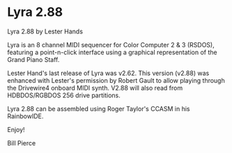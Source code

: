 # Lyra 2.88

Lyra 2.88 by Lester Hands

Lyra is an 8 channel MIDI sequencer for Color Computer 2 & 3 (RSDOS), featuring a point-n-click interface using a graphical representation of the Grand Piano Staff.

Lester Hand's last release of Lyra was v2.62. This version (v2.88) was enhanced with Lester's permission by Robert Gault to allow playing through the Drivewire4 onboard MIDI synth. V2.88 will also read from HDBDOS/RGBDOS 256 drive partitions.

Lyra 2.88 can be assembled using Roger Taylor's CCASM in his RainbowIDE.

Enjoy!

Bill Pierce
